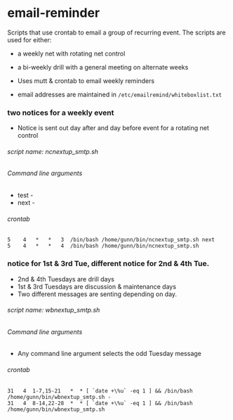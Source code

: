 # email-reminder
Scripts that use crontab to email a group of recurring event.
The scripts are used for either:
  *  a weekly net with rotating net control
  *  a bi-weekly drill with a general meeting on alternate weeks

* Uses mutt & crontab to email weekly reminders
* email addresses are maintained in `/etc/emailremind/whiteboxlist.txt`

### two notices for a weekly event
* Notice is sent out day after and day before event for a rotating net control

###### script name: ncnextup_smtp.sh

###### Command line arguments

* test -
* next -

###### crontab

```
5    4   *   *   3  /bin/bash /home/gunn/bin/ncnextup_smtp.sh next
5    4   *   *   4  /bin/bash /home/gunn/bin/ncnextup_smtp.sh
```

### notice for 1st & 3rd Tue, different notice for 2nd & 4th Tue.

* 2nd & 4th Tuesdays are drill days
* 1st & 3rd Tuesdays are discussion & maintenance days
* Two different messages are senting depending on day.

###### script name: wbnextup_smtp.sh
###### Command line arguments
* Any command line argument selects the odd Tuesday message

###### crontab
```
31   4  1-7,15-21   *  * [ `date +\%u` -eq 1 ] && /bin/bash /home/gunn/bin/wbnextup_smtp.sh -
31   4  8-14,22-28  *  * [ `date +\%u` -eq 1 ] && /bin/bash /home/gunn/bin/wbnextup_smtp.sh

```
